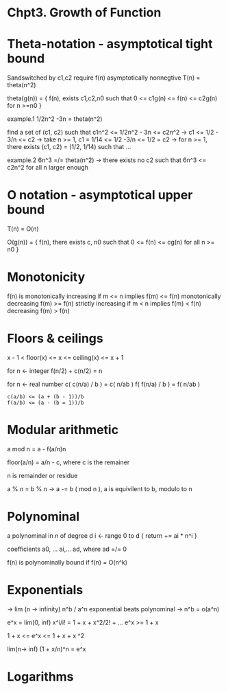 Chpt3. Growth of Function
===

# Theta-notation - asymptotical tight bound

Sandswitched by c1,c2
require f(n) asymptotically nonnegtive
T(n) = theta(n^2)

theta(g(n)) = {
	f(n), exists c1,c2,n0 such that 0 <= c1g(n) <= f(n) <= c2g(n) for n >=n0
}

example.1	1/2n^2 -3n = theta(n^2)

find a set of (c1, c2) such that c1n^2 <= 1/2n^2 - 3n <= c2n^2
	-> c1 <= 1/2 - 3/n <= c2
	-> take n >= 1, c1 = 1/14 <= 1/2 -3/n <= 1/2 = c2 
	-> for n >= 1, there exists (c1, c2) = (1/2, 1/14) such that ...

example.2	6n^3 =/= theta(n^2)
	-> there exists no c2 such that 6n^3 <= c2n^2 for all n larger enough

# O notation - asymptotical upper bound
T(n) = O(n)

O(g(n)) = {
	f(n), there exists c, n0 such that 0 <= f(n) <= cg(n) for all n >= n0
}


# Monotonicity

f(n) is monotonically increasing if m <= n implies	f(m) <= f(n)
		monotonically decreasing					f(m) >= f(n)
		strictly increasing		 if m < n implies	f(m) < f(n)
				 decreasing							f(m) > f(n)

# Floors & ceilings

x - 1 < floor(x) <= x <= ceiling(x) <= x + 1

for n <- integer
	f(n/2) + c(n/2) = n

for n <- real number
	c( c(n/a) / b ) = c( n/ab )
	f( f(n/a) / b ) = f( n/ab )

	c(a/b) <= (a + (b - 1))/b
	f(a/b) <= (a - (b = 1))/b

# Modular arithmetic

a mod n = a - f(a/n)n

floor(a/n) = a/n - c, where c is the remainer

n is remainder or residue

a % n = b % n 
-> a -= b ( mod n ), a is equivilent to b, modulo to n

# Polynominal

a polynominal in n of degree d
i <- range 0 to d {
	return += ai * n^i
}

coefficients a0, ... ai,... ad, where ad =/= 0

f(n) is polynominally bound if f(n) = O(n^k)

# Exponentials

-> lim (n -> infinity) n^b / a^n
exponential beats polynominal -> n^b = o(a^n)

e^x = lim(0, inf) x^i/i! = 1 + x + x^2/2! + ...
e^x >= 1 + x

1 + x <= e^x <= 1 + x + x ^2

lim(n-> inf) (1 + x/n)^n = e^x

# Logarithms






